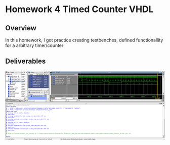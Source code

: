 # Homework 4 Timed Counter VHDL

## Overview
In this homework, I got practice creating testbenches, defined functionallity for a arbitrary timer/counter  


## Deliverables
![Screenshot of the ouput transcript showing output of simulator](./assets/IanCrittenden_HW-4_output_SC.png)
